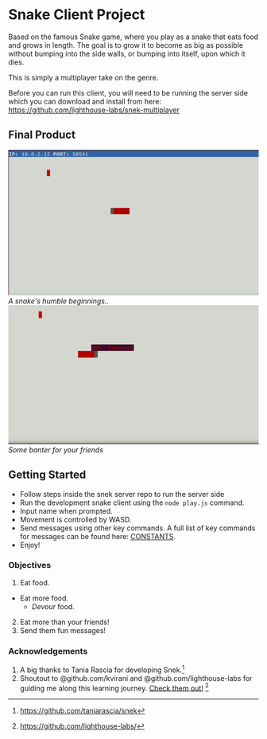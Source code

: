 # Snake Client Project

Based on the famous Snake game, where you play as a snake that eats food and grows in length. The goal is to grow it to become as big as possible without bumping into the side walls, or bumping into itself, upon which it dies.

This is simply a multiplayer take on the genre.

Before you can run this client, you will need to be running the server side which you can download and install from here: https://github.com/lighthouse-labs/snek-multiplayer

## Final Product

![A snake's humble beginnings..](https://github.com/ConsensusAI/snake-client/blob/master/screenshots/snake-client.png)
_A snake's humble beginnings.._
![Some banter for your friends](https://github.com/ConsensusAI/snake-client/blob/master/screenshots/snake-falling-asleep.png)
_Some banter for your friends_

## Getting Started

- Follow steps inside the snek server repo to run the server side
- Run the development snake client using the `node play.js` command.
- Input name when prompted.
- Movement is controlled by WASD.
- Send messages using other key commands. A full list of key commands for messages can be found here: [CONSTANTS](./constants.js).
- Enjoy!

### Objectives

1. Eat food.
- Eat more food.
  - _Devour_ food.
2. Eat more than your friends!
3. Send them fun messages!  

### Acknowledgements

1. A big thanks to Tania Rascia for developing Snek.[^1]
2. Shoutout to @github.com/kvirani and @github.com/lighthouse-labs for guiding me along this learning journey. [Check them out!](https://www.lighthouselabs.ca/) [^2]

[^1]: https://github.com/taniarascia/snek
[^2]: https://github.com/lighthouse-labs/
